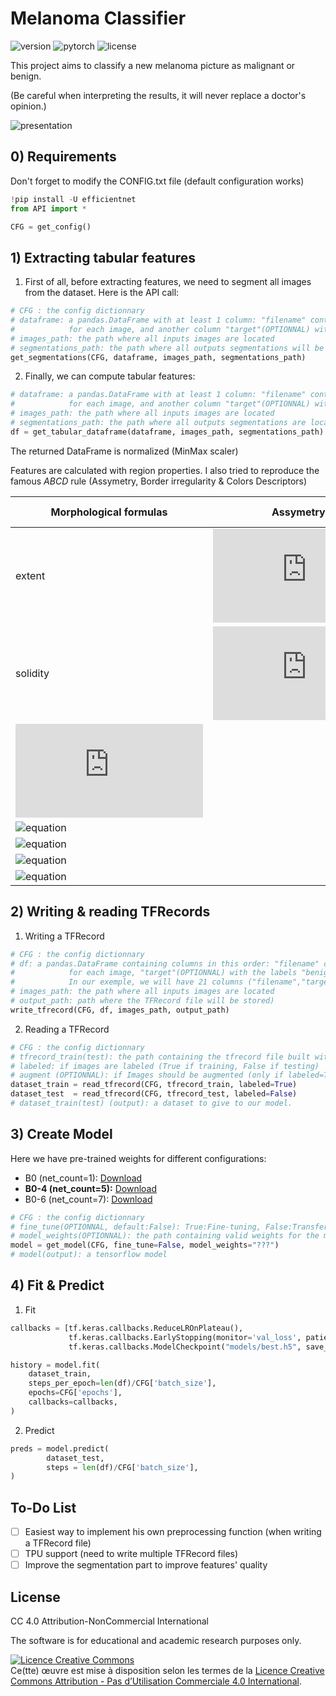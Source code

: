 # Melanoma Classifier

![version](https://img.shields.io/badge/version-v1.0.0-orange.svg?style=plastic)
![pytorch](https://img.shields.io/badge/tensorflow-v2.3.1-green.svg?style=plastic)
![license](https://img.shields.io/badge/license-CC_BY--NC_4.0-green.svg?style=plastic)

This project aims to classify a new melanoma picture as malignant or benign.

(Be careful when interpreting the results, it will never replace a doctor's opinion.)

![presentation](https://nsa40.casimages.com/img/2021/01/10//210110011813699976.png)

## 0) Requirements
Don't forget to modify the CONFIG.txt file (default configuration works)
```python
!pip install -U efficientnet
from API import *

CFG = get_config()
```

## 1) Extracting tabular features
1. First of all, before extracting features, we need to segment all images from the dataset.
Here is the API call:
```python
# CFG : the config dictionnary
# dataframe: a pandas.DataFrame with at least 1 column: "filename" containing the name(including the extension)
#            for each image, and another column "target"(OPTIONNAL) with the labels "benign" or "malignant"
# images_path: the path where all inputs images are located
# segmentations_path: the path where all outputs segmentations will be saved
get_segmentations(CFG, dataframe, images_path, segmentations_path)
```
2. Finally, we can compute tabular features:
```python
# dataframe: a pandas.DataFrame with at least 1 column: "filename" containing the name(including the extension)
#            for each image, and another column "target"(OPTIONNAL) with the labels "benign" or "malignant"
# images_path: the path where all inputs images are located
# segmentations_path: the path where all outputs segmentations are located
df = get_tabular_dataframe(dataframe, images_path, segmentations_path)
```
The returned DataFrame is normalized (MinMax scaler)

Features are calculated with region properties.
I also tried to reproduce the famous *ABCD* rule (Assymetry, Border irregularity & Colors Descriptors)

Morphological formulas | Assymetry [ref](https://www.researchgate.net/publication/319354997_Classification_of_Benign_and_Malignant_Melanocytic_Lesions_A_CAD_Tool) | Border irregularity [ref](https://www.researchgate.net/publication/319354997_Classification_of_Benign_and_Malignant_Melanocytic_Lesions_A_CAD_Tool) | Colors [ref](https://www.ncbi.nlm.nih.gov/pmc/articles/PMC3160648/) |
------------ | ------------ | ------------ | ------------ |
extent | ![equation](https://latex.codecogs.com/svg.latex?min(A_x,%20A_y)/A) | ![equation](https://latex.codecogs.com/svg.latex?P%20*%20(1/d%20-%201/D)) | F4, F5, F6
solidity | ![equation](https://latex.codecogs.com/svg.latex?(A_x%20+%20A_y)/A) | | F10, F11, F12
![equation](https://latex.codecogs.com/svg.latex?d/D) | | | F13, F14, F15
![equation](https://latex.codecogs.com/svg.latex?4A/(\pi%20d^2)) |
![equation](https://latex.codecogs.com/svg.latex?(\pi%20d)/P) |
![equation](https://latex.codecogs.com/svg.latex?(4\pi%20A)/P^2) |
![equation](https://latex.codecogs.com/svg.latex?P/(\pi%20D)) |


## 2) Writing & reading TFRecords
1. Writing a TFRecord
```python
# CFG : the config dictionnary
# df: a pandas.DataFrame containing columns in this order: "filename" containing the name(including the extension)
#            for each image, "target"(OPTIONNAL) with the labels "benign" or "malignant", and all other columns are the features.
#            In our exemple, we will have 21 columns ("filename","target",+19 features)
# images_path: the path where all inputs images are located
# output_path: path where the TFRecord file will be stored)
write_tfrecord(CFG, df, images_path, output_path)
```
2. Reading a TFRecord
```python
# CFG : the config dictionnary
# tfrecord_train(test): the path containing the tfrecord file built with training(test) data
# labeled: if images are labeled (True if training, False if testing)
# augment (OPTIONNAL): if Images should be augmented (only if labeled=True for training)
dataset_train = read_tfrecord(CFG, tfrecord_train, labeled=True)
dataset_test  = read_tfrecord(CFG, tfrecord_test, labeled=False)
# dataset_train(test) (output): a dataset to give to our model.
```
## 3) Create Model
Here we have pre-trained weights for different configurations:
* B0 (net_count=1): [Download](https://drive.google.com/file/d/1PNdDLuqte449kiUOe6phiA0jT3KUb797/view?usp=sharing)
* **B0-4 (net_count=5):** [Download](https://drive.google.com/file/d/12sUsSYToBW2wmIIXJHZfLtgxZaxiXNDW/view?usp=sharing)
* B0-6 (net_count=7): [Download](https://drive.google.com/file/d/1IRsYhzuG_UgFrmlWEYCYQsiAtxDz2p9K/view?usp=sharing)
```python
# CFG : the config dictionnary
# fine_tune(OPTIONNAL, default:False): True:Fine-tuning, False:Transfer-learning
# model_weights(OPTIONNAL): the path containing valid weights for the model
model = get_model(CFG, fine_tune=False, model_weights="???")
# model(output): a tensorflow model
```

## 4) Fit & Predict
1. Fit
```python
callbacks = [tf.keras.callbacks.ReduceLROnPlateau(),
             tf.keras.callbacks.EarlyStopping(monitor='val_loss', patience=5),
             tf.keras.callbacks.ModelCheckpoint("models/best.h5", save_best_only=True, monitor='val_auc', mode='max', save_weights_only=True)]

history = model.fit(
    dataset_train,
    steps_per_epoch=len(df)/CFG['batch_size'],
    epochs=CFG['epochs'],
    callbacks=callbacks,
)
```

2. Predict
```python
preds = model.predict(
        dataset_test,
        steps = len(df)/CFG['batch_size'],
)
```


## To-Do List

- [ ] Easiest way to implement his own preprocessing function (when writing a TFRecord file)
- [ ] TPU support (need to write multiple TFRecord files)
- [ ] Improve the segmentation part to improve features' quality

## License

CC 4.0 Attribution-NonCommercial International

The software is for educational and academic research purposes only.

<a rel="license" href="http://creativecommons.org/licenses/by-nc/4.0/"><img alt="Licence Creative Commons" style="border-width:0" src="https://i.creativecommons.org/l/by-nc/4.0/88x31.png" /></a><br />Ce(tte) œuvre est mise à disposition selon les termes de la <a rel="license" href="http://creativecommons.org/licenses/by-nc/4.0/">Licence Creative Commons Attribution - Pas d’Utilisation Commerciale 4.0 International</a>.
